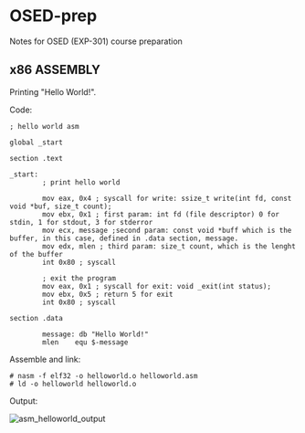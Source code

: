 # OSED-prep
Notes for OSED (EXP-301) course preparation

## x86 ASSEMBLY

Printing "Hello World!".

Code:
```
; hello world asm

global _start

section .text

_start:
        ; print hello world

        mov eax, 0x4 ; syscall for write: ssize_t write(int fd, const void *buf, size_t count);
        mov ebx, 0x1 ; first param: int fd (file descriptor) 0 for stdin, 1 for stdout, 3 for stderror
        mov ecx, message ;second param: const void *buff which is the buffer, in this case, defined in .data section, message.
        mov edx, mlen ; third param: size_t count, which is the lenght of the buffer
        int 0x80 ; syscall

        ; exit the program
        mov eax, 0x1 ; syscall for exit: void _exit(int status);
        mov ebx, 0x5 ; return 5 for exit
        int 0x80 ; syscall

section .data

        message: db "Hello World!"
        mlen    equ $-message
```
Assemble and link:
```
# nasm -f elf32 -o helloworld.o helloworld.asm
# ld -o helloworld helloworld.o
```
Output:

![asm_helloworld_output](https://user-images.githubusercontent.com/66387143/122335922-024aa100-cf0a-11eb-9bf5-cbb360011d0c.png)

